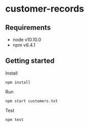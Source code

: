 # customer-records

## Requirements

* node v10.10.0
* npm v6.4.1

## Getting started

Install

    npm install
    
Run

    npm start customers.txt
    
Test

    npm test    
